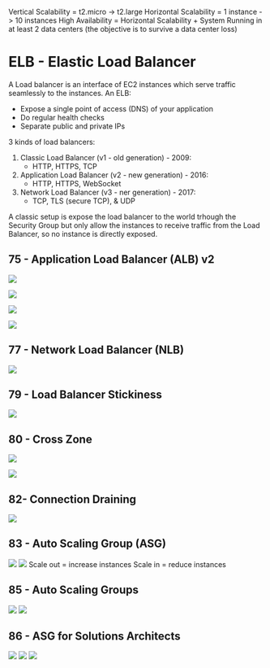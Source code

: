Vertical Scalability = t2.micro -> t2.large
Horizontal Scalability = 1 instance -> 10 instances
High Availability = Horizontal Scalability + System Running in at least 2 data centers (the objective is to survive a data center loss)
# ELB - Elastic Load Balancer

A Load balancer is an interface of EC2 instances which serve traffic seamlessly to the instances. An ELB:

* Expose a single point of access (DNS) of your application
* Do regular health checks
* Separate public and private IPs

3 kinds of load balancers:

1) Classic Load Balancer (v1 - old generation) - 2009:
   * HTTP, HTTPS, TCP
2) Application Load Balancer (v2 - new generation) - 2016:
   * HTTP, HTTPS, WebSocket
3) Network Load Balancer (v3 - ner generation) - 2017:
   * TCP, TLS (secure TCP), & UDP

A classic setup is expose the load balancer to the world trhough the Security Group but only allow the instances to receive traffic from the Load Balancer, so no instance is directly exposed.

## 75 - Application Load Balancer (ALB) v2

![](../../assets/2021-09-25-00-36-58.png)

![](../../assets/2021-09-25-00-37-14.png)

![](../../assets/2021-09-25-00-37-34.png)

![](../../assets/2021-09-25-00-37-56.png)

## 77 - Network Load Balancer (NLB)

![](../../assets/2021-09-25-00-45-35.png)

## 79 - Load Balancer Stickiness

![](../../assets/2021-09-25-20-18-42.png)

## 80 - Cross Zone

![](../../assets/2021-09-25-20-22-30.png)

![](../../assets/2021-09-25-20-23-48.png)

## 82- Connection Draining

![](../../assets/2021-09-25-20-55-35.png)

## 83 - Auto Scaling Group (ASG)

![](../../assets/2021-09-25-21-24-19.png)
![](../../assets/2021-09-25-21-23-37.png)
Scale out = increase instances
Scale in = reduce instances

## 85 - Auto Scaling Groups

![](../../assets/2021-09-25-22-08-25.png)
![](../../assets/2021-09-25-22-08-46.png)

## 86 - ASG for Solutions Architects

![](../../assets/2021-09-27-00-02-55.png)
![](../../assets/2021-09-27-00-03-28.png)
![](../../assets/2021-09-27-00-05-20.png)

